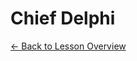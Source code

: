 <h1 class="lesson-title">Chief Delphi</h1>
<p class="lesson-subtitle">
  <a href="/design/reading/" class="lesson-back-inline">← Back to Lesson Overview</a>
</p>